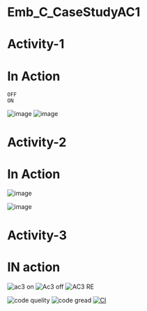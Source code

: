 # Emb_C_CaseStudyAC1
# Activity-1
#  In Action 
    OFF                                                                    ON                                          
  ![image](https://user-images.githubusercontent.com/83109335/133590137-1ceff204-0ae3-4201-8447-ae122f9fcdb2.png) 
                                  ![image](https://user-images.githubusercontent.com/83109335/133590374-e33a121b-dafe-4d52-9043-99a04a1a9ce5.png)
    
# Activity-2
# In Action
                                                                                                  
   ![image](https://user-images.githubusercontent.com/83109335/133592088-f40461d0-6b6a-42ba-ae99-f254a5a9f77b.png)  
   
   ![image](https://user-images.githubusercontent.com/83109335/133592245-0ac2f619-1e9d-425a-8ffe-6f989013c915.png)
# Activity-3
# IN action
 ![ac3 on](https://user-images.githubusercontent.com/83109335/133661728-ef7dac74-0976-4223-a29b-7ad8a7f43e51.png)
![Ac3 off](https://user-images.githubusercontent.com/83109335/133661833-30551146-47c9-410b-b133-b738878a1b6c.png)
![AC3 RE](https://user-images.githubusercontent.com/83109335/133661848-4b269e8b-0298-4964-8268-6aa02b9fbe0b.png)

![code quelity]( https://www.code-inspector.com/project/28927/score/svg)
![code gread](https://www.code-inspector.com/project/28927/status/svg)
[![CI](https://github.com/Muttanna418/Emb_C_CaseStudyAC1/actions/workflows/main.yml/badge.svg)](https://github.com/Muttanna418/Emb_C_CaseStudyAC1/actions/workflows/main.yml)

